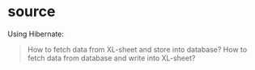 # source
Using Hibernate:
>How to fetch data from XL-sheet and store into database?
>How to fetch data from database and write into XL-sheet?
